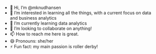 - 👋 Hi, I’m @mknudhansen
- 👀 I’m interested in learning all the things, with a current focus on data and business analytics
- 🌱 I’m currently learning data analytics
- 💞️ I’m looking to collaborate on anything!
- 📫 How to reach me here is great.
- 😄 Pronouns: she/her
- ⚡ Fun fact: my main passion is roller derby!

<!---
mknudhansen/mknudhansen is a ✨ special ✨ repository because its `README.md` (this file) appears on your GitHub profile.
You can click the Preview link to take a look at your changes.
--->

